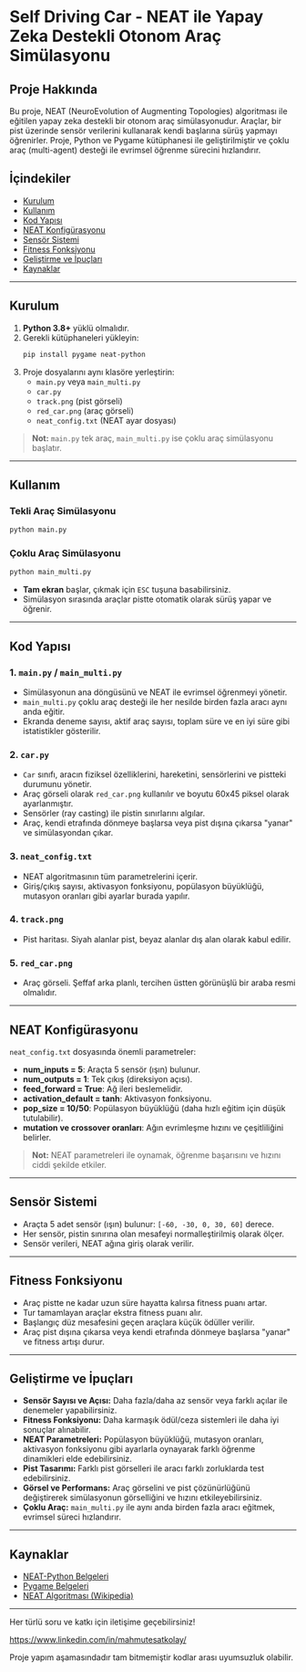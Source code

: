 # Self Driving Car - NEAT ile Yapay Zeka Destekli Otonom Araç Simülasyonu

## Proje Hakkında
Bu proje, NEAT (NeuroEvolution of Augmenting Topologies) algoritması ile eğitilen yapay zeka destekli bir otonom araç simülasyonudur. Araçlar, bir pist üzerinde sensör verilerini kullanarak kendi başlarına sürüş yapmayı öğrenirler. Proje, Python ve Pygame kütüphanesi ile geliştirilmiştir ve çoklu araç (multi-agent) desteği ile evrimsel öğrenme sürecini hızlandırır.

## İçindekiler
- [Kurulum](#kurulum)
- [Kullanım](#kullanım)
- [Kod Yapısı](#kod-yapısı)
- [NEAT Konfigürasyonu](#neat-konfigürasyonu)
- [Sensör Sistemi](#sensör-sistemi)
- [Fitness Fonksiyonu](#fitness-fonksiyonu)
- [Geliştirme ve İpuçları](#geliştirme-ve-ipuçları)
- [Kaynaklar](#kaynaklar)

---

## Kurulum

1. **Python 3.8+** yüklü olmalıdır.
2. Gerekli kütüphaneleri yükleyin:
   ```bash
   pip install pygame neat-python
   ```
3. Proje dosyalarını aynı klasöre yerleştirin:
   - `main.py` veya `main_multi.py`
   - `car.py`
   - `track.png` (pist görseli)
   - `red_car.png` (araç görseli)
   - `neat_config.txt` (NEAT ayar dosyası)

> **Not:** `main.py` tek araç, `main_multi.py` ise çoklu araç simülasyonu başlatır.

---

## Kullanım

### Tekli Araç Simülasyonu
```bash
python main.py
```

### Çoklu Araç Simülasyonu
```bash
python main_multi.py
```

- **Tam ekran** başlar, çıkmak için `ESC` tuşuna basabilirsiniz.
- Simülasyon sırasında araçlar pistte otomatik olarak sürüş yapar ve öğrenir.

---

## Kod Yapısı

### 1. `main.py` / `main_multi.py`
- Simülasyonun ana döngüsünü ve NEAT ile evrimsel öğrenmeyi yönetir.
- `main_multi.py` çoklu araç desteği ile her nesilde birden fazla aracı aynı anda eğitir.
- Ekranda deneme sayısı, aktif araç sayısı, toplam süre ve en iyi süre gibi istatistikler gösterilir.

### 2. `car.py`
- `Car` sınıfı, aracın fiziksel özelliklerini, hareketini, sensörlerini ve pistteki durumunu yönetir.
- Araç görseli olarak `red_car.png` kullanılır ve boyutu 60x45 piksel olarak ayarlanmıştır.
- Sensörler (ray casting) ile pistin sınırlarını algılar.
- Araç, kendi etrafında dönmeye başlarsa veya pist dışına çıkarsa "yanar" ve simülasyondan çıkar.

### 3. `neat_config.txt`
- NEAT algoritmasının tüm parametrelerini içerir.
- Giriş/çıkış sayısı, aktivasyon fonksiyonu, popülasyon büyüklüğü, mutasyon oranları gibi ayarlar burada yapılır.

### 4. `track.png`
- Pist haritası. Siyah alanlar pist, beyaz alanlar dış alan olarak kabul edilir.

### 5. `red_car.png`
- Araç görseli. Şeffaf arka planlı, tercihen üstten görünüşlü bir araba resmi olmalıdır.

---

## NEAT Konfigürasyonu

`neat_config.txt` dosyasında önemli parametreler:
- **num_inputs = 5**: Araçta 5 sensör (ışın) bulunur.
- **num_outputs = 1**: Tek çıkış (direksiyon açısı).
- **feed_forward = True**: Ağ ileri beslemelidir.
- **activation_default = tanh**: Aktivasyon fonksiyonu.
- **pop_size = 10/50**: Popülasyon büyüklüğü (daha hızlı eğitim için düşük tutulabilir).
- **mutation ve crossover oranları**: Ağın evrimleşme hızını ve çeşitliliğini belirler.

> **Not:** NEAT parametreleri ile oynamak, öğrenme başarısını ve hızını ciddi şekilde etkiler.

---

## Sensör Sistemi

- Araçta 5 adet sensör (ışın) bulunur: `[-60, -30, 0, 30, 60]` derece.
- Her sensör, pistin sınırına olan mesafeyi normalleştirilmiş olarak ölçer.
- Sensör verileri, NEAT ağına giriş olarak verilir.

---

## Fitness Fonksiyonu

- Araç pistte ne kadar uzun süre hayatta kalırsa fitness puanı artar.
- Tur tamamlayan araçlar ekstra fitness puanı alır.
- Başlangıç düz mesafesini geçen araçlara küçük ödüller verilir.
- Araç pist dışına çıkarsa veya kendi etrafında dönmeye başlarsa "yanar" ve fitness artışı durur.

---

## Geliştirme ve İpuçları

- **Sensör Sayısı ve Açısı:** Daha fazla/daha az sensör veya farklı açılar ile denemeler yapabilirsiniz.
- **Fitness Fonksiyonu:** Daha karmaşık ödül/ceza sistemleri ile daha iyi sonuçlar alınabilir.
- **NEAT Parametreleri:** Popülasyon büyüklüğü, mutasyon oranları, aktivasyon fonksiyonu gibi ayarlarla oynayarak farklı öğrenme dinamikleri elde edebilirsiniz.
- **Pist Tasarımı:** Farklı pist görselleri ile aracı farklı zorluklarda test edebilirsiniz.
- **Görsel ve Performans:** Araç görselini ve pist çözünürlüğünü değiştirerek simülasyonun görselliğini ve hızını etkileyebilirsiniz.
- **Çoklu Araç:** `main_multi.py` ile aynı anda birden fazla aracı eğitmek, evrimsel süreci hızlandırır.

---

## Kaynaklar
- [NEAT-Python Belgeleri](https://neat-python.readthedocs.io/en/latest/)
- [Pygame Belgeleri](https://www.pygame.org/docs/)
- [NEAT Algoritması (Wikipedia)](https://en.wikipedia.org/wiki/Neuroevolution_of_augmenting_topologies)

---

Her türlü soru ve katkı için iletişime geçebilirsiniz! 

https://www.linkedin.com/in/mahmutesatkolay/

Proje yapım aşamasındadır tam bitmemiştir kodlar arası uyumsuzluk olabilir.
